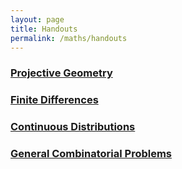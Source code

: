 ```yaml
---
layout: page
title: Handouts
permalink: /maths/handouts
---
```


### <a href="https://raw.githubusercontent.com/Tristanchaang/tristanchaang.github.io/main/downloads/Projective-Geometry.pdf" download>Projective Geometry</a>

### <a href="https://raw.githubusercontent.com/Tristanchaang/tristanchaang.github.io/main/downloads/Finite-Differences.pdf" download>Finite Differences</a>

### <a href="https://raw.githubusercontent.com/Tristanchaang/tristanchaang.github.io/main/downloads/On-Continuous-Distributions.pdf" download>Continuous Distributions</a>

### <a href="https://raw.githubusercontent.com/Tristanchaang/tristanchaang.github.io/main/downloads/Combinatorics.pdf" download>General Combinatorial Problems</a>